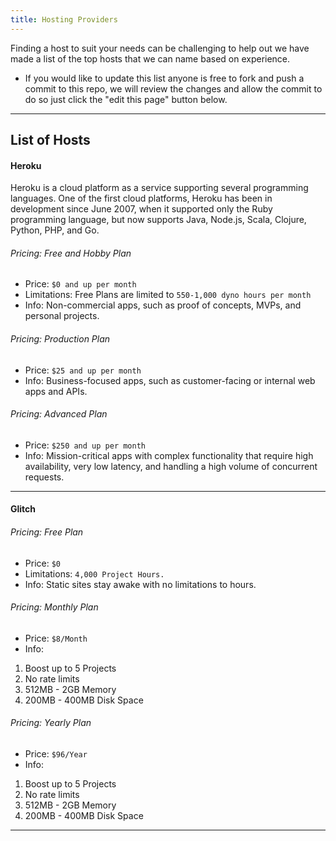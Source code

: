 ```yaml
---
title: Hosting Providers
---
```


Finding a host to suit your needs can be challenging to help out we have made a list of the top hosts that we can name based on experience.

* If you would like to update this list anyone is free to fork and push a commit to this repo, 
we will review the changes and allow the commit to do so just click the "edit this page" button below.

---

## List of Hosts

#### Heroku 
Heroku is a cloud platform as a service supporting several programming languages. One of the first cloud platforms, Heroku has been in development since June 2007, when it supported only the Ruby programming language, but now supports Java, Node.js, Scala, Clojure, Python, PHP, and Go.
  
###### Pricing: Free and Hobby Plan 
* Price: `$0 and up per month`
* Limitations: Free Plans are limited to `550-1,000 dyno hours per month`
* Info: Non-commercial apps, such as proof of concepts, MVPs, and personal projects.

###### Pricing: Production Plan
* Price: `$25 and up per month`
* Info: Business-focused apps, such as customer-facing or internal web apps and APIs.

###### Pricing: Advanced Plan
* Price: `$250 and up per month`
* Info: Mission-critical apps with complex functionality that require high availability, very low latency, and handling a high volume of concurrent requests.

---

#### Glitch

###### Pricing: Free Plan 
* Price: `$0`
* Limitations: `4,000 Project Hours.`
* Info: Static sites stay awake with no limitations to hours.

###### Pricing: Monthly Plan 
* Price: `$8/Month`
* Info: 
1. Boost up to 5 Projects
2. No rate limits
3. 512MB - 2GB Memory
4. 200MB - 400MB Disk Space

###### Pricing: Yearly Plan 
* Price: `$96/Year`
* Info: 
1. Boost up to 5 Projects
2. No rate limits
3. 512MB - 2GB Memory
4. 200MB - 400MB Disk Space

---
